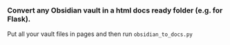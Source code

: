 ### Convert any Obsidian vault in a html docs ready folder (e.g. for Flask). 

Put all your vault files in pages and then run `obsidian_to_docs.py`
